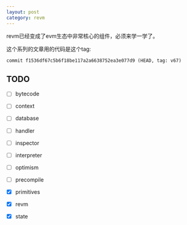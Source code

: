 ```yaml
---
layout: post
category: revm
---
```


revm已经变成了evm生态中非常核心的组件，必须来学一学了。

这个系列的文章用的代码是这个tag:  

```
commit f1536df67c5b6f18be117a2a6638752ea3e077d9 (HEAD, tag: v67)
```

## TODO

- [ ] bytecode
- [ ] context
- [ ] database
- [ ] handler
- [ ] inspector
- [ ] interpreter
- [ ] optimism
- [ ] precompile
- [x] primitives
- [x] revm
- [x] state





















